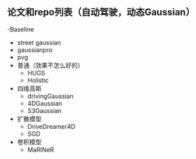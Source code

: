 ## 论文和repo列表（自动驾驶，动态Gaussian）
-Baseline
  - street gaussian
  - gaussianpro
  - pvg
- 普通（效果不怎么好的）
  - HUGS
  - Holistic 
- 四维高斯
  - drivingGaussian
  - 4DGaussian 
  - S3Gaussian
- 扩散模型
  - DriveDreamer4D
  - SGD
- 卷积模型
  -  MaRINeR
